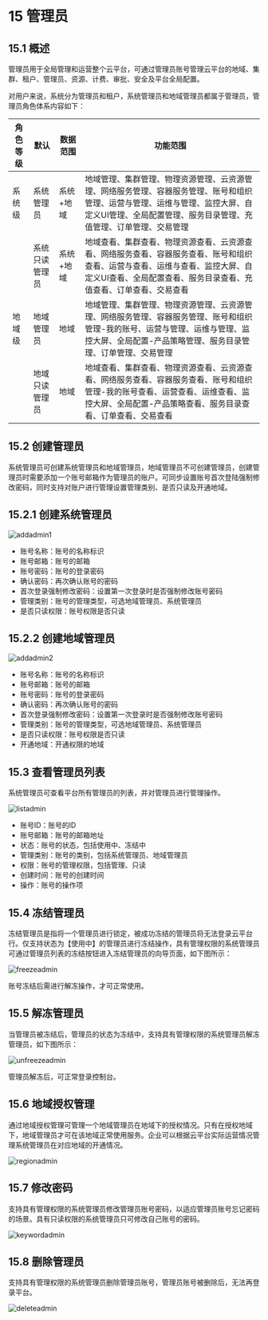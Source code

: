 # 15 管理员

## 15.1 概述

管理员用于全局管理和运营整个云平台，可通过管理员账号管理云平台的地域、集群、租户、管理员、资源、计费、审批、安全及平台全局配置。

对用户来说，系统分为管理员和租户，系统管理员和地域管理员都属于管理员，管理员角色体系内容如下：

| 角色等级 | 默认 | 数据范围 | 功能范围 | 
|----------|-------|--------------------------------|---------------------------------------------------------|
| 系统级         | 系统管理员  | 系统+地域 | 地域管理、集群管理、物理资源管理、云资源管理、网络服务管理、容器服务管理、账号和组织管理、运营与管理、运维与管理、监控大屏、自定义UI管理、全局配置管理、服务目录管理、充值管理、订单管理、交易管理 |
|             | 系统只读管理员        | 系统+地域              | 地域查看、集群查看、物理资源查看、云资源查看、网络服务查看、容器服务查看、账号和组织查看、运营与查看、运维与查看、监控大屏、自定义UI查看、全局配置查看、服务目录查看、充值查看、订单查看、交易查看  |
| 地域级  | 地域管理员 | 地域 | 地域管理、集群管理、物理资源管理、云资源管理、网络服务管理、容器服务管理、账号和组织管理-我的账号、运营与管理、运维与管理、监控大屏、全局配置-产品策略管理、服务目录管理、订单管理、交易管理 |
|              | 地域只读管理员 | 地域 | 地域查看、集群查看、物理资源查看、云资源查看、网络服务查看、容器服务查看、账号和组织管理-我的账号查看、运营查看、运维查看、监控大屏、全局配置-产品策略查看、服务目录查看、订单查看、交易查看  |


## 15.2 创建管理员

系统管理员可创建系统管理员和地域管理员，地域管理员不可创建管理员，创建管理员时需要添加一个账号邮箱作为管理员的账户。可同步设置账号首次登陆强制修改密码，同时支持对账户进行管理设置管理类别、是否只读及开通地域。

## 15.2.1 创建系统管理员

![addadmin1](../images/adminguide/addadmin1.png)

* 账号名称：账号的名称标识
* 账号邮箱：账号的邮箱
* 账号密码：账号的登录密码
* 确认密码：再次确认账号的密码
* 首次登录强制修改密码：设置第一次登录时是否强制修改账号密码
* 管理类别：账号的管理类型，可选地域管理员、系统管理员
* 是否只读权限：账号权限是否只读

## 15.2.2 创建地域管理员

![addadmin2](../images/adminguide/addadmin2.png)

* 账号名称：账号的名称标识
* 账号邮箱：账号的邮箱
* 账号密码：账号的登录密码
* 确认密码：再次确认账号的密码
* 首次登录强制修改密码：设置第一次登录时是否强制修改账号密码
* 管理类别：账号的管理类型，可选地域管理员、系统管理员
* 是否只读权限：账号权限是否只读
* 开通地域：开通权限的地域

## 15.3 查看管理员列表

系统管理员可查看平台所有管理员的列表，并对管理员进行管理操作。

![listadmin](../images/adminguide/listadmin.png)

* 账号ID：账号的ID
* 账号邮箱：账号的邮箱地址
* 状态：账号的状态，包括使用中、冻结中
* 管理类别：账号的类别，包括系统管理员、地域管理员
* 权限：账号的管理权限，包括管理、只读
* 创建时间：账号的创建时间
* 操作：账号的操作项

## 15.4 冻结管理员

冻结管理员是指将一个管理员进行锁定，被成功冻结的管理员将无法登录云平台行。仅支持状态为【使用中】的管理员进行冻结操作，具有管理权限的系统管理员可通过管理员列表的冻结按钮进入冻结管理员的向导页面，如下图所示：

![freezeadmin](../images/adminguide/freezeadmin.png)

账号冻结后需进行解冻操作，才可正常使用。

## 15.5 解冻管理员

当管理员被冻结后，管理员的状态为冻结中，支持具有管理权限的系统管理员解冻管理员，如下图所示：

![unfreezeadmin](../images/adminguide/unfreezeadmin.png)

管理员解冻后，可正常登录控制台。

## 15.6 地域授权管理

通过地域授权管理可管理一个地域管理员在地域下的授权情况。只有在授权地域下，地域管理员才可在该地域正常使用服务。企业可以根据云平台实际运营情况管理系统管理员在对应地域的开通情况。

![regionadmin](../images/adminguide/regionadmin.png)

## 15.7 修改密码

支持具有管理权限的系统管理员修改管理员账号密码，以适应管理员账号忘记密码的场景。具有只读权限的系统管理员只可修改自己账号的密码。

![keywordadmin](../images/adminguide/keywordadmin.png)

## 15.8 删除管理员

支持具有管理权限的系统管理员删除管理员账号，管理员账号被删除后，无法再登录平台。

![deleteadmin](../images/adminguide/deleteadmin.png)
